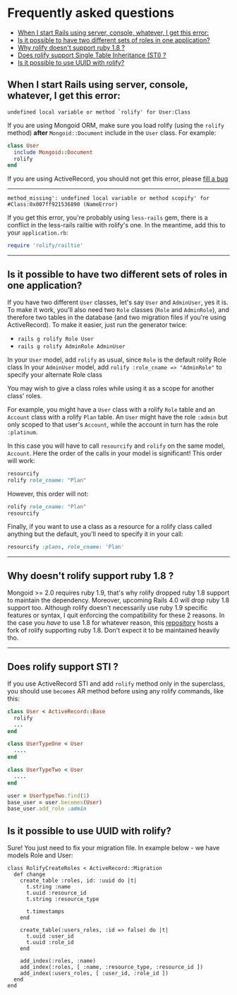 # Frequently asked questions 

* [When I start Rails using server, console, whatever, I get this error: ](https://github.com/EppO/rolify/wiki/FAQ#when-i-start-rails-using-server-console-whatever-i-get-this-error)
* [Is it possible to have two different sets of roles in one application?](https://github.com/EppO/rolify/wiki/FAQ#is-it-possible-to-have-two-different-sets-of-roles-in-one-application-)
* [Why rolify doesn't support ruby 1.8 ?](https://github.com/EppO/rolify/wiki/FAQ#why-rolify-doesnt-support-ruby-18-)
* [Does rolify support Single Table Inheritance (STI) ?](https://github.com/EppO/rolify/wiki/FAQ#does-rolify-support-sti-)
* [Is it possible to use UUID with rolify?](https://github.com/EppO/rolify/wiki/_preview#wiki-is-it-possible-to-use-uuid-with-rolify)

## When I start Rails using server, console, whatever, I get this error: 

```console
undefined local variable or method `rolify' for User:Class
```
If you are using Mongoid ORM, make sure you load rolify (using the ``rolify`` method) **after** ``Mongoid::Document`` include in the ``User`` class.
For example:

```ruby
class User
  include Mongoid::Document
  rolify
end
```
If you are using ActiveRecord, you should not get this error, please [fill a bug](https://github.com/EppO/rolify/issues/new)

***
```console
method_missing': undefined local variable or method scopify' for #Class:0x007ff921536890 (NameError)
```

If you get this error, you're probably using ``less-rails`` gem, there is a conflict in the less-rails railtie with rolify's one. In the meantime, add this to your ``application.rb``:
```ruby
require 'rolify/railtie'
```

---
## Is it possible to have two different sets of roles in one application?

If you have two different ``User`` classes, let's say ``User`` and ``AdminUser``, yes it is.
To make it work, you'll also need two ``Role`` classes (``Role`` and ``AdminRole``), and therefore two tables in the database (and two migration files if you're using ActiveRecord). To make it easier, just run the generator twice:

  * ``rails g rolify Role User``
  * ``rails g rolify AdminRole AdminUser``

In your ``User`` model, add ``rolify`` as usual, since ``Role`` is the default rolify Role class
In your ``AdminUser`` model, add ``rolify :role_cname => "AdminRole"`` to specify your alternate Role class

You may wish to give a class roles while using it as a scope for another class' roles.

For example, you might have a ``User`` class with a rolify ``Role`` table and an ``Account`` class with a rolify ``Plan`` table. An ``User`` might have the role ``:admin`` but only scoped to that user's ``Account``, while the account in turn has the role ``:platinum``.

In this case you will have to call ``resourcify`` and ``rolify`` on the same model, ``Account``. Here the order of the calls in your model is significant! This order will work:

```ruby
resourcify
rolify role_cname: "Plan"
```

However, this order will not:

```ruby
rolify role_cname: "Plan"
resourcify
```

Finally, if you want to use a class as a resource for a rolify class called anything but the default, you'll need to specify it in your call:

```ruby
resourcify :plans, role_cname: 'Plan'
```

---
## Why doesn't rolify support ruby 1.8 ?

Mongoid >= 2.0 requires ruby 1.9, that's why rolify dropped ruby 1.8 support to maintain the dependency. Moreover, upcoming Rails 4.0 will drop ruby 1.8 support too. Although rolify doesn't necessarily use ruby 1.9 specific features or syntax, I quit enforcing the compatibility for these 2 reasons.
In the case you _have_ to use 1.8 for whatever reason, this [repository](https://github.com/softcraft-development/rolify/tree/e2eaa7af682583a9452c51a2690e5d82b84fd79d) hosts a fork of rolify supporting ruby 1.8. Don't expect it to be maintained heavily tho.

---
## Does rolify support STI ?

If you use ActiveRecord STI and add ``rolify`` method only in the superclass, you should use ``becomes`` AR method before using any rolify commands, like this:
```ruby
class User < ActiveRecord::Base
  rolify
  ...
end

class UserTypeOne < User
  ....
end

class UserTypeTwo < User
  ....
end

user = UserTypeTwo.find(1)
base_user = user.becomes(User)
base_user.add_role :admin 
```

## Is it possible to use UUID with rolify?
Sure! You just need to fix your migration file. In example below - we have models Role and User:

```
class RolifyCreateRoles < ActiveRecord::Migration
  def change
    create_table :roles, id: :uuid do |t|
      t.string :name
      t.uuid :resource_id
      t.string :resource_type

      t.timestamps
    end

    create_table(:users_roles, :id => false) do |t|
      t.uuid :user_id
      t.uuid :role_id
    end

    add_index(:roles, :name)
    add_index(:roles, [ :name, :resource_type, :resource_id ])
    add_index(:users_roles, [ :user_id, :role_id ])
  end
end
```
